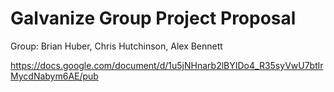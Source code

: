 # Galvanize Group Project Proposal

Group: Brian Huber, Chris Hutchinson, Alex Bennett

https://docs.google.com/document/d/1u5jNHnarb2lBYIDo4_R35syVwU7btlrMycdNabym6AE/pub


